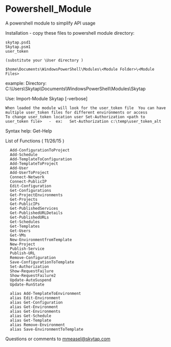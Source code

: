# Powershell_Module
A powershell module to simplify API usage

Installation - copy these files to powershell module directory: 

	skytap.psd1
	Skytap.psm1
	user_token

	(substitute your \User directory )

	$home\Documents\WindowsPowerShell\Modules\<Module Folder>\<Module Files>

example:    Directory: C:\Users\Skytap\Documents\WindowsPowerShell\Modules\Skytap


Use:  Import-Module Skytap [-verbose]

	When loaded the module will look for the user_token file  You can have multiple user_token files for different environments or access
	To change user_token location user Set-Authorization <path to user_token file>   -  ex:   Set-Authorization c:\temp\user_token_alt
	
Syntax help:
   Get-Help <Function Name>
	
List of Functions ( 11/26/15 )

	  Add-ConfigurationToProject
	  Add-Schedule
	  Add-TemplateToConfiguration
	  Add-TemplateToProject
	  Add-User
	  Add-UserToProject
	  Connect-Network
	  Connect-PublicIP
	  Edit-Configuration
	  Get-Configurations
	  Get-ProjectEnvironments
	  Get-Projects
	  Get-PublicIPs
	  Get-PublishedServices
	  Get-PublishedURLDetails
	  Get-PublishedURLs
	  Get-Schedules
	  Get-Templates
	  Get-Users
	  Get-VMs
	  New-EnvironmentfromTemplate
	  New-Project
	  Publish-Service
	  Publish-URL
	  Remove-Configuration
	  Save-ConfigurationToTemplate
	  Set-Authorization
	  Show-RequestFailure
	  Show-RequestFailure2
	  Update-AutoSuspend
	  Update-RunState
	  
	  alias Add-TemplateToEnvironment
	  alias Edit-Environment
	  alias Get-Configuration
	  alias Get-Environment
	  alias Get-Environments
	  alias Get-Schedule
	  alias Get-Template
	  alias Remove-Environment
	  alias Save-EnvironmentToTemplate

Questions or comments to mmeasel@skytap.com

